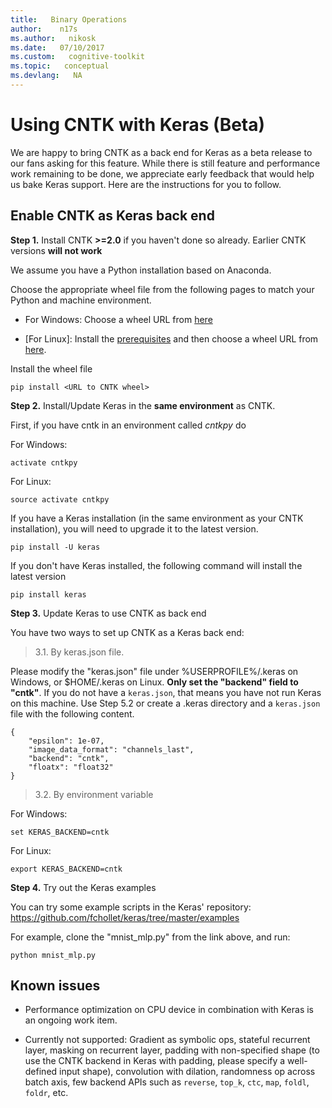 ```yaml
---
title:   Binary Operations
author:    n17s
ms.author:   nikosk
ms.date:   07/10/2017
ms.custom:   cognitive-toolkit
ms.topic:   conceptual
ms.devlang:   NA
---
```



# Using CNTK with Keras (Beta)

We are happy to bring CNTK as a back end for Keras as a beta release to our fans asking for this feature. While there is still feature and performance work remaining to be done, we appreciate early feedback that would help us bake Keras support. Here are the instructions for you to follow.

## Enable CNTK as Keras back end

**Step 1.** Install CNTK **>=2.0** if you haven't done so already. Earlier CNTK versions **will not work**

We assume you have a Python installation based on Anaconda. 

Choose the appropriate wheel file from the following pages to match your Python and machine environment.

- For Windows: Choose a wheel URL from [here](./Setup-Windows-Python.md)

- [For Linux]: Install the [prerequisites](./Setup-Linux-Python.md#prerequisites) and then choose a wheel URL from [here](./Setup-Linux-Python.md).

Install the wheel file

```
pip install <URL to CNTK wheel>
```

**Step 2.** Install/Update Keras in the **same environment** as CNTK.

First, if you have cntk in an environment called *cntkpy* do

For Windows:

```
activate cntkpy
```

For Linux:

```
source activate cntkpy
```

If you have a Keras installation (in the same environment as your CNTK installation), you will need to upgrade it to the latest version.

```pip install -U keras```

If you don't have Keras installed, the following command will install the latest version

```pip install keras```

**Step 3.** Update Keras to use CNTK as back end

You have two ways to set up CNTK as a Keras back end:

> 3.1. By keras.json file.

Please modify the "keras.json" file under %USERPROFILE%/.keras on Windows, or $HOME/.keras on Linux. **Only set the "backend" field to "cntk"**. If you do not have a ```keras.json```, that means you have not run Keras on this machine. Use Step 5.2 or create a .keras directory and a ```keras.json``` file with the following content.

```
{
    "epsilon": 1e-07, 
    "image_data_format": "channels_last", 
    "backend": "cntk", 
    "floatx": "float32" 
}
```

> 3.2. By environment variable

For Windows:

```
set KERAS_BACKEND=cntk
```

For Linux:

```
export KERAS_BACKEND=cntk
```

**Step 4.** Try out the Keras examples

You can try some example scripts in the Keras' repository: https://github.com/fchollet/keras/tree/master/examples

For example, clone the "mnist_mlp.py" from the link above, and run:

```python mnist_mlp.py```

## Known issues

* Performance optimization on CPU device in combination with Keras is an ongoing work item.

* Currently not supported: Gradient as symbolic ops, stateful recurrent layer, masking on recurrent layer, padding with non-specified shape (to use the CNTK backend in Keras with padding, please specify a well-defined input shape), convolution with dilation, randomness op across batch axis, few backend APIs such as `reverse`, `top_k`, `ctc`, `map`, `foldl`, `foldr`, etc.
